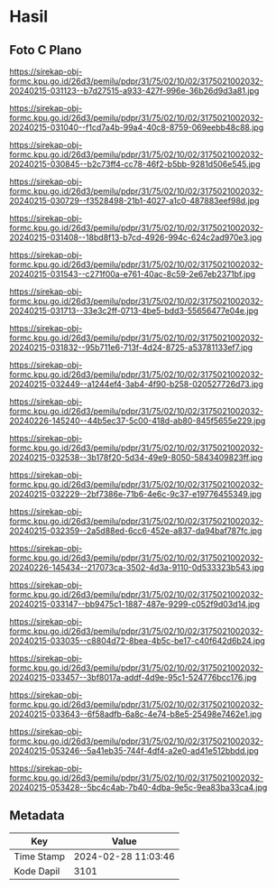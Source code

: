 # Hasil

## Foto C Plano

https://sirekap-obj-formc.kpu.go.id/26d3/pemilu/pdpr/31/75/02/10/02/3175021002032-20240215-031123--b7d27515-a933-427f-996e-36b26d9d3a81.jpg

https://sirekap-obj-formc.kpu.go.id/26d3/pemilu/pdpr/31/75/02/10/02/3175021002032-20240215-031040--f1cd7a4b-99a4-40c8-8759-069eebb48c88.jpg

https://sirekap-obj-formc.kpu.go.id/26d3/pemilu/pdpr/31/75/02/10/02/3175021002032-20240215-030845--b2c73ff4-cc78-46f2-b5bb-9281d506e545.jpg

https://sirekap-obj-formc.kpu.go.id/26d3/pemilu/pdpr/31/75/02/10/02/3175021002032-20240215-030729--f3528498-21b1-4027-a1c0-487883eef98d.jpg

https://sirekap-obj-formc.kpu.go.id/26d3/pemilu/pdpr/31/75/02/10/02/3175021002032-20240215-031408--18bd8f13-b7cd-4926-994c-624c2ad970e3.jpg

https://sirekap-obj-formc.kpu.go.id/26d3/pemilu/pdpr/31/75/02/10/02/3175021002032-20240215-031543--c271f00a-e761-40ac-8c59-2e67eb2371bf.jpg

https://sirekap-obj-formc.kpu.go.id/26d3/pemilu/pdpr/31/75/02/10/02/3175021002032-20240215-031713--33e3c2ff-0713-4be5-bdd3-55656477e04e.jpg

https://sirekap-obj-formc.kpu.go.id/26d3/pemilu/pdpr/31/75/02/10/02/3175021002032-20240215-031832--95b711e6-713f-4d24-8725-a53781133ef7.jpg

https://sirekap-obj-formc.kpu.go.id/26d3/pemilu/pdpr/31/75/02/10/02/3175021002032-20240215-032449--a1244ef4-3ab4-4f90-b258-020527726d73.jpg

https://sirekap-obj-formc.kpu.go.id/26d3/pemilu/pdpr/31/75/02/10/02/3175021002032-20240226-145240--44b5ec37-5c00-418d-ab80-845f5655e229.jpg

https://sirekap-obj-formc.kpu.go.id/26d3/pemilu/pdpr/31/75/02/10/02/3175021002032-20240215-032538--3b178f20-5d34-49e9-8050-5843409823ff.jpg

https://sirekap-obj-formc.kpu.go.id/26d3/pemilu/pdpr/31/75/02/10/02/3175021002032-20240215-032229--2bf7386e-71b6-4e6c-9c37-e19776455349.jpg

https://sirekap-obj-formc.kpu.go.id/26d3/pemilu/pdpr/31/75/02/10/02/3175021002032-20240215-032359--2a5d88ed-6cc6-452e-a837-da94baf787fc.jpg

https://sirekap-obj-formc.kpu.go.id/26d3/pemilu/pdpr/31/75/02/10/02/3175021002032-20240226-145434--217073ca-3502-4d3a-9110-0d533323b543.jpg

https://sirekap-obj-formc.kpu.go.id/26d3/pemilu/pdpr/31/75/02/10/02/3175021002032-20240215-033147--bb9475c1-1887-487e-9299-c052f9d03d14.jpg

https://sirekap-obj-formc.kpu.go.id/26d3/pemilu/pdpr/31/75/02/10/02/3175021002032-20240215-033035--c8804d72-8bea-4b5c-be17-c40f642d6b24.jpg

https://sirekap-obj-formc.kpu.go.id/26d3/pemilu/pdpr/31/75/02/10/02/3175021002032-20240215-033457--3bf8017a-addf-4d9e-95c1-524776bcc176.jpg

https://sirekap-obj-formc.kpu.go.id/26d3/pemilu/pdpr/31/75/02/10/02/3175021002032-20240215-033643--6f58adfb-6a8c-4e74-b8e5-25498e7462e1.jpg

https://sirekap-obj-formc.kpu.go.id/26d3/pemilu/pdpr/31/75/02/10/02/3175021002032-20240215-053246--5a41eb35-744f-4df4-a2e0-ad41e512bbdd.jpg

https://sirekap-obj-formc.kpu.go.id/26d3/pemilu/pdpr/31/75/02/10/02/3175021002032-20240215-053428--5bc4c4ab-7b40-4dba-9e5c-9ea83ba33ca4.jpg


## Metadata

| Key        | Value               |
| ---------- | ------------------- |
| Time Stamp | 2024-02-28 11:03:46 |
| Kode Dapil | 3101                |



